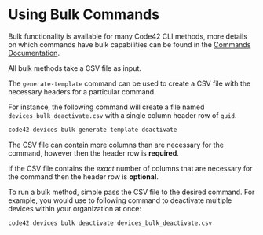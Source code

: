 # Using Bulk Commands

Bulk functionality is available for many Code42 CLI methods, more details on which commands have bulk capabilities can be found in the [Commands Documentation](../commands.md).

All bulk methods take a CSV file as input.

The `generate-template` command can be used to create a CSV file with the necessary headers for a particular command.

For instance, the following command will create a file named `devices_bulk_deactivate.csv` with a single column header row of `guid`.
```bash
code42 devices bulk generate-template deactivate
```

The CSV file can contain more columns than are necessary for the command, however then the header row is **required**.

If the CSV file contains the *exact* number of columns that are necessary for the command then the header row is **optional**.

To run a bulk method, simple pass the CSV file to the desired command.  For example, you would use to following command to deactivate multiple devices within your organization at once:


```bash
code42 devices bulk deactivate devices_bulk_deactivate.csv
```
